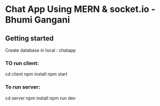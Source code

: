 # Chat App Using MERN & socket.io - Bhumi Gangani

## Getting started

Create database in local : chatapp

### TO run client:

cd client 
npm install
npm start

### To run server:

cd server
npm install
npm run dev

